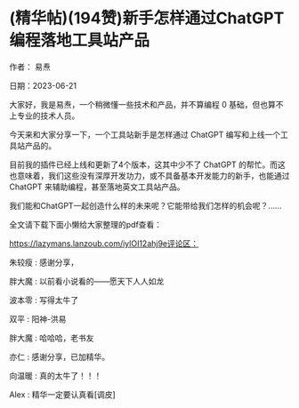 
# (精华帖)(194赞)新手怎样通过ChatGPT编程落地工具站产品

作者：  易焘

日期：2023-06-21

大家好，我是易焘，一个稍微懂一些技术和产品，并不算编程 0 基础，但也算不上专业的技术人员。

今天来和大家分享一下，一个工具站新手是怎样通过 ChatGPT 编写和上线一个工具站产品的。

目前我的插件已经上线和更新了4个版本，这其中少不了 ChatGPT 的帮忙。而这也意味着，我们这些没有深厚开发功力，或不具备基本开发能力的新手，也能通过 ChatGPT 来辅助编程，甚至落地英文工具站产品。

我们能和ChatGPT一起创造什么样的未来呢？它能带给我们怎样的机会呢？...... 

 

全文请下载下面小懒给大家整理的pdf查看：

https://lazymans.lanzoub.com/iylOI12ahj9e评论区：

朱较瘦 : 感谢分享，

胖大魔 : 以前看小说看的——愿天下人人如龙

波本零 : 写得太牛了

双平 : 阳神-洪易

胖大魔 : 哈哈哈，老书友

亦仁 : 感谢分享，已加精华。

向温暖 : 真的太牛了！！！

Alex : 精华一定要认真看[调皮]
